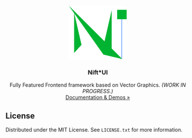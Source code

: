 <div id="top"></div>

<!-- BRAND -->
<br />
<div align="center">
    <a href="https://github.com/Niftproj/NiftUI">
        <img src="docs/assets/brand.svg" alt="Logo" width="auto" height="147">
    </a>

  <h3 align="center">Nift*UI</h3>

  <p align="center">
    Fully Featured Frontend framework based on Vector Graphics. <i>(WORK IN PROGRESS.)</i>
    <br />
    <a href="https://niftproj.github.io/NiftUI">Documentation & Demos »</a>
  </p>

</div>

<!-- LICENSE -->
## License

Distributed under the MIT License. See `LICENSE.txt` for more information.